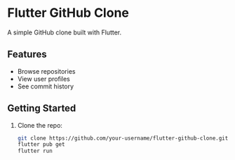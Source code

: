 # Flutter GitHub Clone

A simple GitHub clone built with Flutter.

## Features
- Browse repositories
- View user profiles
- See commit history

## Getting Started

1. Clone the repo:
   ```bash
   git clone https://github.com/your-username/flutter-github-clone.git
   flutter pub get
   flutter run
    ```
